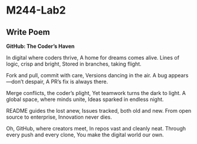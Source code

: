 # M244-Lab2

## Write Poem

**GitHub: The Coder’s Haven**

In digital  where coders thrive,
A home for dreams comes alive.
Lines of logic, crisp and bright,
Stored in branches, taking flight.

Fork and pull, commit with care,
Versions dancing in the air.
A bug appears—don’t despair,
A PR’s fix is always there.

Merge conflicts, the coder’s plight,
Yet teamwork turns the dark to light.
A global space, where minds unite,
Ideas sparked in endless night.

README guides the lost anew,
Issues tracked, both old and new.
From open source to enterprise,
Innovation never dies.

Oh, GitHub, where creators meet,
In repos vast and cleanly neat.
Through every push and every clone,
You make the digital world our own.